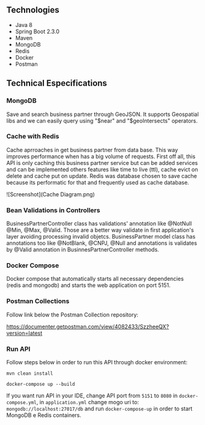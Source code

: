 ## Technologies
- Java 8
- Spring Boot 2.3.0
- Maven
- MongoDB
- Redis
- Docker
- Postman 

## Technical Especifications

### MongoDB
Save and search business partner through GeoJSON. It supports Geospatial libs and we can easily query using "$near" and "$geoIntersects" operators.

### Cache with Redis
Cache aprroaches in get business partner from data base. This way improves performance when has a big volume of requests. First off all,  this API is only caching this business partner service but can be added services and can be implemented others features like time to live (ttl), cache evict on delete and cache put on update. Redis was database chosen to save cache because its  performatic for that and frequently used as cache database.

  ![Screenshot](Cache Diagram.png)

### Bean Validations in Controllers
BusinessPartnerController class has validations' annotation like @NotNull @Min, @Max, @Valid. Those are a better way validate in first application's layer avoiding processing invalid objetcs. BusinessPartner model class has annotations too like @NotBlank, @CNPJ, @Null and annotations is validates by @Valid annotation in BusinnesPartnerController methods.

### Docker Compose
Docker compose that automatically starts all necessary dependencies (redis and mongodb) and starts the web application on port 5151. 

### Postman Collections
Follow link below the Postman Collection repository:

https://documenter.getpostman.com/view/4082433/SzzheeQX?version=latest

### Run API
Follow steps below in order to run this API through docker environment:

`mvn clean install`

`docker-compose up --build`


If you want run API in your IDE, change API port from `5151` to `8080` in `docker-compose.yml`, in `application.yml`  change mogo uri to: `mongodb://localhost:27017/db` and run `docker-compose-up` in order to start MongoDB e Redis containers.

 